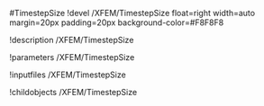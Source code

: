 <!-- MOOSE Object Documentation Stub: Remove this when content is added. -->
#TimestepSize
!devel /XFEM/TimestepSize float=right width=auto margin=20px padding=20px background-color=#F8F8F8

!description /XFEM/TimestepSize

!parameters /XFEM/TimestepSize

!inputfiles /XFEM/TimestepSize

!childobjects /XFEM/TimestepSize
